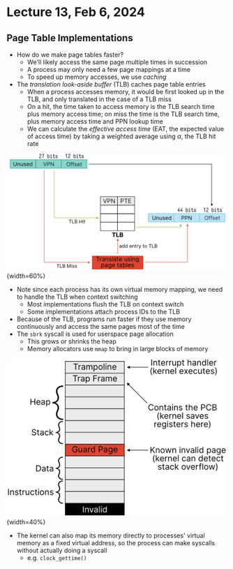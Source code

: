 # Lecture 13, Feb 6, 2024

## Page Table Implementations

* How do we make page tables faster?
	* We'll likely access the same page multiple times in succession
	* A process may only need a few page mappings at a time
	* To speed up memory accesses, we use *caching*
* The *translation look-aside buffer* (TLB) caches page table entries
	* When a process accesses memory, it would be first looked up in the TLB, and only translated in the case of a TLB miss
	* On a hit, the time taken to access memory is the TLB search time plus memory access time; on miss the time is the TLB search time, plus memory access time and PPN lookup time
	* We can calculate the *effective access time* (EAT, the expected value of access time) by taking a weighted average using $\alpha$, the TLB hit rate

![Translation look-aside buffer.](./imgs/lec13_1.png){width=60%}

* Note since each process has its own virtual memory mapping, we need to handle the TLB when context switching
	* Most implementations flush the TLB on context switch
	* Some implementations attach process IDs to the TLB
* Because of the TLB, programs run faster if they use memory continuously and access the same pages most of the time
* The `sbrk` syscall is used for userspace page allocation
	* This grows or shrinks the heap
	* Memory allocators use `mmap` to bring in large blocks of memory

![Kernel allocation of the virtual address space.](./imgs/lec13_2.png){width=40%}

* The kernel can also map its memory directly to processes' virtual memory as a fixed virtual address, so the process can make syscalls without actually doing a syscall
	* e.g. `clock_gettime()`

